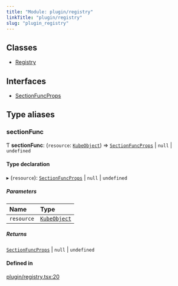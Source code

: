 ```yaml
---
title: "Module: plugin/registry"
linkTitle: "plugin/registry"
slug: "plugin_registry"
---
```


## Classes

- [Registry](../classes/plugin_registry.Registry.md)

## Interfaces

- [SectionFuncProps](../interfaces/plugin_registry.SectionFuncProps.md)

## Type aliases

### sectionFunc

Ƭ **sectionFunc**: (`resource`: [`KubeObject`](lib_k8s_cluster.md#kubeobject)) => [`SectionFuncProps`](../interfaces/plugin_registry.SectionFuncProps.md) \| ``null`` \| `undefined`

#### Type declaration

▸ (`resource`): [`SectionFuncProps`](../interfaces/plugin_registry.SectionFuncProps.md) \| ``null`` \| `undefined`

##### Parameters

| Name | Type |
| :------ | :------ |
| `resource` | [`KubeObject`](lib_k8s_cluster.md#kubeobject) |

##### Returns

[`SectionFuncProps`](../interfaces/plugin_registry.SectionFuncProps.md) \| ``null`` \| `undefined`

#### Defined in

[plugin/registry.tsx:20](https://github.com/kinvolk/headlamp/blob/490b989/frontend/src/plugin/registry.tsx#L20)
